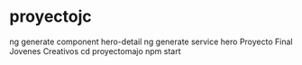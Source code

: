 # proyectojc
ng generate component hero-detail
ng generate service hero
Proyecto Final Jovenes Creativos
cd proyectomajo
npm start